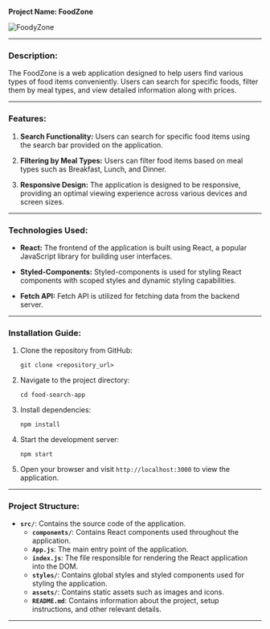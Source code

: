 **Project Name: FoodZone**

![FoodyZone](https://github.com/doofenzs/FoodZone/assets/88713466/c05ce636-7692-48d9-97cc-cafd418b3f55)

---

### Description:
The FoodZone is a web application designed to help users find various types of food items conveniently. Users can search for specific foods, filter them by meal types, and view detailed information along with prices.

---

### Features:

1. **Search Functionality:** Users can search for specific food items using the search bar provided on the application.
   
2. **Filtering by Meal Types:** Users can filter food items based on meal types such as Breakfast, Lunch, and Dinner.
   
3. **Responsive Design:** The application is designed to be responsive, providing an optimal viewing experience across various devices and screen sizes.

---

### Technologies Used:

- **React:** The frontend of the application is built using React, a popular JavaScript library for building user interfaces.
  
- **Styled-Components:** Styled-components is used for styling React components with scoped styles and dynamic styling capabilities.
  
- **Fetch API:** Fetch API is utilized for fetching data from the backend server.

---

### Installation Guide:

1. Clone the repository from GitHub:
   ```
   git clone <repository_url>
   ```

2. Navigate to the project directory:
   ```
   cd food-search-app
   ```

3. Install dependencies:
   ```
   npm install
   ```

4. Start the development server:
   ```
   npm start
   ```

5. Open your browser and visit `http://localhost:3000` to view the application.

---

### Project Structure:

- **`src/`**: Contains the source code of the application.
  - **`components/`**: Contains React components used throughout the application.
  - **`App.js`**: The main entry point of the application.
  - **`index.js`**: The file responsible for rendering the React application into the DOM.
  - **`styles/`**: Contains global styles and styled components used for styling the application.
  - **`assets/`**: Contains static assets such as images and icons.
  - **`README.md`**: Contains information about the project, setup instructions, and other relevant details.

---


